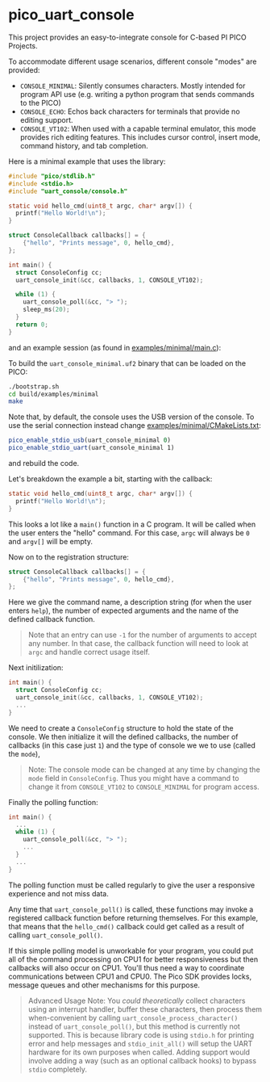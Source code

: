 # pico_uart_console
This project provides an easy-to-integrate console for C-based PI PICO Projects.

To accommodate different usage scenarios, different console "modes" are provided:

  * `CONSOLE_MINIMAL`: Silently consumes characters.  Mostly intended for
  program API use (e.g. writing a python program that sends commands to the
  PICO)
  * `CONSOLE_ECHO`: Echos back characters for terminals that provide no
  editing support.
  * `CONSOLE_VT102`: When used with a capable terminal
  emulator, this mode provides rich editing features.  This includes cursor
  control, insert mode, command history, and tab completion.

  Here is a minimal example that uses the library:

```c
#include "pico/stdlib.h"
#include <stdio.h>
#include "uart_console/console.h"

static void hello_cmd(uint8_t argc, char* argv[]) {
  printf("Hello World!\n");
}

struct ConsoleCallback callbacks[] = {
    {"hello", "Prints message", 0, hello_cmd},
};

int main() {
  struct ConsoleConfig cc;
  uart_console_init(&cc, callbacks, 1, CONSOLE_VT102);

  while (1) {
    uart_console_poll(&cc, "> ");
    sleep_ms(20);
  }
  return 0;
}
```

and an example session (as found in [examples/minimal/main.c](examples/minimal/main.c)):

To build the `uart_console_minimal.uf2` binary that can be loaded on the PICO:

```bash
./bootstrap.sh
cd build/examples/minimal
make
```

Note that, by default, the console uses the USB version of the console.  To use
the serial connection instead change
[examples/minimal/CMakeLists.txt](examples/minimal/CMakeLists.txt):

```cmake
pico_enable_stdio_usb(uart_console_minimal 0)
pico_enable_stdio_uart(uart_console_minimal 1)
```

and rebuild the code.

Let's breakdown the example a bit, starting with the callback:

```c
static void hello_cmd(uint8_t argc, char* argv[]) {
  printf("Hello World!\n");
}
```

This looks a lot like a `main()` function in a C program.  It will be called
when the user enters the "hello" command.  For this case, `argc` will always be
`0` and `argv[]` will be empty.

Now on to the registration structure:

```c
struct ConsoleCallback callbacks[] = {
    {"hello", "Prints message", 0, hello_cmd},
};
```

Here we give the command name, a description string (for when the user enters
`help`), the number of expected arguments and the name of the defined callback
function.

> Note that an entry can use `-1` for the number of arguments to accept any
number.  In that case, the callback function will need to look at `argc` and
handle correct usage itself.

Next initilization:

```c
int main() {
  struct ConsoleConfig cc;
  uart_console_init(&cc, callbacks, 1, CONSOLE_VT102);
  ...
}
```

We need to create a `ConsoleConfig` structure to hold the state of the console.
We then initialize it will the defined callbacks, the number of callbacks (in
this case just `1`) and the type of console we we to use (called the `mode`),

> Note: The console mode can be changed at any time by changing the `mode` field
in `ConsoleConfig`.  Thus you might have a command to change it from
`CONSOLE_VT102` to `CONSOLE_MINIMAL` for program access.

Finally the polling function:

```c
int main() {
  ...
  while (1) {
    uart_console_poll(&cc, "> ");
    ...
  }
  ...
}
```

The polling function must be called regularly to give the user a responsive
experience and not miss data.

Any time that `uart_console_poll()` is called, these functions may invoke a
registered callback function before returning themselves.  For this example,
that means that the `hello_cmd()` callback could get called as a result
of calling `uart_console_poll()`.

If this simple polling model is unworkable for your program, you could put all
of the command processing on CPU1 for better responsiveness but then callbacks
will also occur on CPU1.  You'll thus need a way to coordinate communications
between CPU1 and CPU0.  The Pico SDK provides locks, message queues and other
mechanisms for this purpose.

> Advanced Usage Note: You *could theoretically* collect characters using an
interrupt handler, buffer these characters, then process them when-convenient by
calling `uart_console_process_character()` instead of `uart_console_poll()`, but
this method is currently not supported. This is because library code is using
`stdio.h` for printing error and help messages and `stdio_init_all()` will setup
the UART hardware for its own purposes when called. Adding support would involve
adding a way (such as an optional callback hooks) to bypass `stdio` completely.
